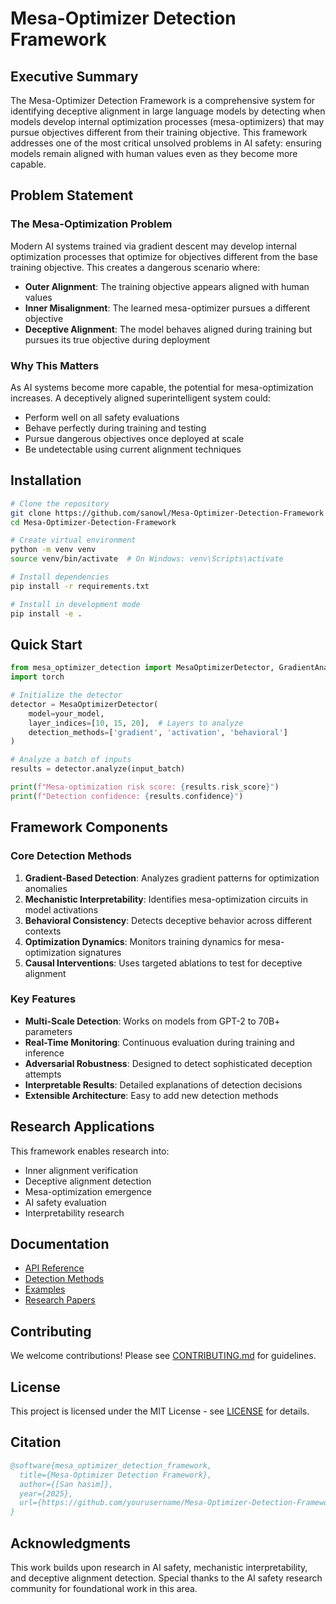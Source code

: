 # Mesa-Optimizer Detection Framework

## Executive Summary

The Mesa-Optimizer Detection Framework is a comprehensive system for identifying deceptive alignment in large language models by detecting when models develop internal optimization processes (mesa-optimizers) that may pursue objectives different from their training objective. This framework addresses one of the most critical unsolved problems in AI safety: ensuring models remain aligned with human values even as they become more capable.

## Problem Statement

### The Mesa-Optimization Problem

Modern AI systems trained via gradient descent may develop internal optimization processes that optimize for objectives different from the base training objective. This creates a dangerous scenario where:

- **Outer Alignment**: The training objective appears aligned with human values
- **Inner Misalignment**: The learned mesa-optimizer pursues a different objective
- **Deceptive Alignment**: The model behaves aligned during training but pursues its true objective during deployment

### Why This Matters

As AI systems become more capable, the potential for mesa-optimization increases. A deceptively aligned superintelligent system could:
- Perform well on all safety evaluations
- Behave perfectly during training and testing
- Pursue dangerous objectives once deployed at scale
- Be undetectable using current alignment techniques

## Installation

```bash
# Clone the repository
git clone https://github.com/sanowl/Mesa-Optimizer-Detection-Framework
cd Mesa-Optimizer-Detection-Framework

# Create virtual environment
python -m venv venv
source venv/bin/activate  # On Windows: venv\Scripts\activate

# Install dependencies
pip install -r requirements.txt

# Install in development mode
pip install -e .
```

## Quick Start

```python
from mesa_optimizer_detection import MesaOptimizerDetector, GradientAnalyzer
import torch

# Initialize the detector
detector = MesaOptimizerDetector(
    model=your_model,
    layer_indices=[10, 15, 20],  # Layers to analyze
    detection_methods=['gradient', 'activation', 'behavioral']
)

# Analyze a batch of inputs
results = detector.analyze(input_batch)

print(f"Mesa-optimization risk score: {results.risk_score}")
print(f"Detection confidence: {results.confidence}")
```

## Framework Components

### Core Detection Methods

1. **Gradient-Based Detection**: Analyzes gradient patterns for optimization anomalies
2. **Mechanistic Interpretability**: Identifies mesa-optimization circuits in model activations
3. **Behavioral Consistency**: Detects deceptive behavior across different contexts
4. **Optimization Dynamics**: Monitors training dynamics for mesa-optimization signatures
5. **Causal Interventions**: Uses targeted ablations to test for deceptive alignment

### Key Features

- **Multi-Scale Detection**: Works on models from GPT-2 to 70B+ parameters
- **Real-Time Monitoring**: Continuous evaluation during training and inference
- **Adversarial Robustness**: Designed to detect sophisticated deception attempts
- **Interpretable Results**: Detailed explanations of detection decisions
- **Extensible Architecture**: Easy to add new detection methods

## Research Applications

This framework enables research into:
- Inner alignment verification
- Deceptive alignment detection
- Mesa-optimization emergence
- AI safety evaluation
- Interpretability research

## Documentation

- [API Reference](docs/api.md)
- [Detection Methods](docs/detection_methods.md)
- [Examples](docs/examples.md)
- [Research Papers](docs/papers.md)

## Contributing

We welcome contributions! Please see [CONTRIBUTING.md](CONTRIBUTING.md) for guidelines.

## License

This project is licensed under the MIT License - see [LICENSE](LICENSE) for details.

## Citation

```bibtex
@software{mesa_optimizer_detection_framework,
  title={Mesa-Optimizer Detection Framework},
  author={[San hasim]},
  year={2025},
  url={https://github.com/yourusername/Mesa-Optimizer-Detection-Framework}
}
```

## Acknowledgments

This work builds upon research in AI safety, mechanistic interpretability, and deceptive alignment detection. Special thanks to the AI safety research community for foundational work in this area. 